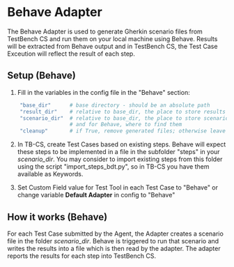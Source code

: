 # **Behave Adapter**

The Behave Adapter is used to generate Gherkin scenario files from TestBench CS and run them on your local machine using Behave. Results will be extracted from Behave output and in TestBench CS, the Test Case Exceution will reflect the result of each step.

## **Setup (Behave)**

1. Fill in the variables in the config file in the "Behave" section:
    

```bash
    "base_dir"      # base directory - should be an absolute path
    "result_dir"    # relative to base_dir, the place to store results
    "scenario_dir"  # relative to base_dir, the place to store scenario files, 
                    # and for Behave, where to find them 
    "cleanup"       # if True, remove generated files; otherwise leave them for further reference
```

2. In TB-CS, create Test Cases based on existing steps. Behave will expect these steps to be implemented in a file in the subfolder "steps" in your *scenario_dir*. You may consider to import existing steps from this folder using the script "import_steps_bdt.py", so in TB-CS you have them available as Keywords.

3. Set Custom Field value for Test Tool in each Test Case to "Behave" or change variable **Default Adapter** in config to "Behave"

## **How it works (Behave)**

For each Test Case submitted by the Agent, the Adapter creates a scenario file in the folder *scenario_dir*. Behave is triggered to run that scenario and writes the results into a file which is then read by the adapter. The adapter reports the results for each step into TestBench CS. 
